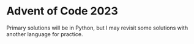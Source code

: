 # Advent of Code 2023

Primary solutions will be in Python, but I may revisit some solutions with another language for practice.
